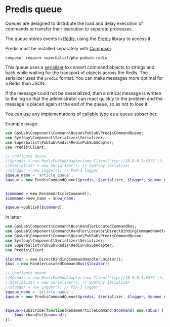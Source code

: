 Predis queue
============

Queues are designed to distribute the load and delay execution of commands or transfer their execution to separate
processes.

The queue stores events in [Redis](https://redis.io/), using the [Predis](https://github.com/nrk/predis) library to
access it.

Predis must be installed separately with [Composer](http://packagist.org):

```
composer require superbalist/php-pubsub-redis
```

This queue uses a [serializer](https://symfony.com/doc/current/components/serializer.html) to convert command objects
to strings and back while waiting for the transport of objects across the Redis. The serializer uses the `predis`
format. You can make messages more optimal for a Redis than JSON.

If the message could not be deserialized, then a critical message is written to the log so that the administrator can
react quickly to the problem and the message is placed again at the end of the queue, so as not to lose it.

You can use any implementations of [callable type](http://php.net/manual/en/language.types.callable.php) as a queue
subscriber.

Example usage:

```php
use GpsLab\Component\Command\Queue\PubSub\PredisCommandQueue;
use Symfony\Component\Serializer\Serializer;
use Superbalist\PubSub\Redis\RedisPubSubAdapter;
use Predis\Client;

// configure queue
//$predis = new RedisPubSubAdapter(new Client('tcp://10.0.0.1:6379')); // Predis client
//$serializer = new Serializer(); // Symfony serializer
//$logger = new Logger(); // PSR-3 logger
$queue_name = 'article_queue';
$queue = new PredisCommandQueue($predis, $serializer, $logger, $queue_name);


$command = new RenameArticleCommand();
$command->new_name = $new_name;

$queue->publish($command);
```

In latter

```php
use GpsLab\Component\Command\Bus\HandlerLocatedCommandBus;
use GpsLab\Component\Command\Handler\Locator\DirectBindingCommandHandlerLocator;
use GpsLab\Component\Command\Queue\PubSub\PredisCommandQueue;
use Symfony\Component\Serializer\Serializer;
use Superbalist\PubSub\Redis\RedisPubSubAdapter;
use Predis\Client

$locator = new DirectBindingCommandHandlerLocator();
$bus = new HandlerLocatedCommandBus($locator);

// configure queue
//$predis = new RedisPubSubAdapter(new Client('tcp://10.0.0.1:6379')); // Predis client
//$serializer = new Serializer(); // Symfony serializer
//$logger = new Logger(); // PSR-3 logger
$queue_name = 'article_queue';
$queue = new PredisCommandQueue($predis, $serializer, $logger, $queue_name);


$queue->subscribe(function(RenameArticleCommand $command) use ($bus) {
    $bus->handle($command);
});
```
